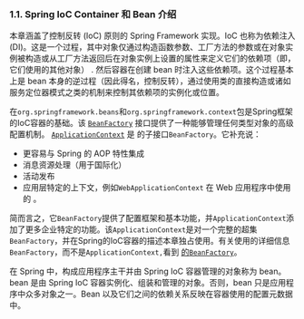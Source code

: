 ### 1.1. Spring IoC Container 和 Bean 介绍

本章涵盖了控制反转 (IoC) 原则的 Spring Framework 实现。IoC 也称为依赖注入 (DI)。这是一个过程，其中对象仅通过构造函数参数、工厂方法的参数或在对象实例被构造或从工厂方法返回后在对象实例上设置的属性来定义它们的依赖项（即，它们使用的其他对象） . 然后容器在创建 bean 时注入这些依赖项。这个过程基本上是 bean 本身的逆过程（因此得名，控制反转），通过使用类的直接构造或诸如服务定位器模式之类的机制来控制其依赖项的实例化或位置。

在`org.springframework.beans`和`org.springframework.context`包是Spring框架的IoC容器的基础。该 [`BeanFactory`](https://docs.spring.io/spring-framework/docs/5.3.12/javadoc-api/org/springframework/beans/factory/BeanFactory.html) 接口提供了一种能够管理任何类型对象的高级配置机制。 [`ApplicationContext`](https://docs.spring.io/spring-framework/docs/5.3.12/javadoc-api/org/springframework/context/ApplicationContext.html) 是 的子接口`BeanFactory`。它补充说：

- 更容易与 Spring 的 AOP 特性集成
- 消息资源处理（用于国际化）
- 活动发布
- 应用层特定的上下文，例如`WebApplicationContext` 在 Web 应用程序中使用的 。

简而言之，它`BeanFactory`提供了配置框架和基本功能，并`ApplicationContext`添加了更多企业特定的功能。该`ApplicationContext`是对一个完整的超集`BeanFactory`，并在Spring的IoC容器的描述本章独占使用。有关使用的详细信息`BeanFactory`，而不是`ApplicationContext,`看到 [的`BeanFactory`](https://docs.spring.io/spring-framework/docs/current/reference/html/core.html#beans-beanfactory)。

在 Spring 中，构成应用程序主干并由 Spring IoC 容器管理的对象称为 bean。bean 是由 Spring IoC 容器实例化、组装和管理的对象。否则，bean 只是应用程序中众多对象之一。Bean 以及它们之间的依赖关系反映在容器使用的配置元数据中。

